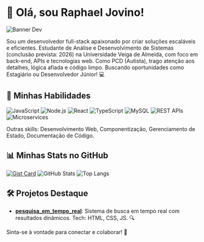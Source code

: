 # 👋 Olá, sou Raphael Jovino!

![Banner Dev](https://img.shields.io/badge/Full--Stack%20Developer-🚀-blueviolet?style=for-the-badge&logo=react)

Sou um desenvolvedor full-stack apaixonado por criar soluções escaláveis e eficientes. Estudante de Análise e Desenvolvimento de Sistemas (conclusão prevista: 2026) na Universidade Veiga de Almeida, com foco em back-end, APIs e tecnologias web. Como PCD (Autista), trago atenção aos detalhes, lógica afiada e código limpo. Buscando oportunidades como Estagiário ou Desenvolvedor Júnior! 💻

## 🔧 Minhas Habilidades
![JavaScript](https://img.shields.io/badge/JavaScript-F7DF1E?style=flat-square&logo=javascript&logoColor=black)
![Node.js](https://img.shields.io/badge/Node.js-339933?style=flat-square&logo=node.js&logoColor=white)
![React](https://img.shields.io/badge/React-61DAFB?style=flat-square&logo=react&logoColor=black)
![TypeScript](https://img.shields.io/badge/TypeScript-007ACC?style=flat-square&logo=typescript&logoColor=white)
![MySQL](https://img.shields.io/badge/MySQL-4479A1?style=flat-square&logo=mysql&logoColor=white)
![REST APIs](https://img.shields.io/badge/REST%20APIs-FF6C37?style=flat-square&logo=api&logoColor=white)
![Microservices](https://img.shields.io/badge/Microservices-00BFFF?style=flat-square&logo=cloud&logoColor=white)

Outras skills: Desenvolvimento Web, Componentização, Gerenciamento de Estado, Documentação de Código.

## 📊 Minhas Stats no GitHub

[![Gist Card](https://github-readme-stats.vercel.app/api/gist?id=bbfce31e0217a3689c8d961a356cb10d)](https://gist.github.com/Yizack/bbfce31e0217a3689c8d961a356cb10d/)
![GitHub Stats](https://github-readme-stats.vercel.app/api?username=RaphaelJov&show_icons=true&theme=dracula)
![Top Langs](https://github-readme-stats.vercel.app/api/top-langs/?username=RaphaelJov&layout=compact&theme=dracula&hide_border=true)

## 🛠 Projetos Destaque
- **[pesquisa_em_tempo_real](https://raphaeljov.github.io/pesquisa_em_tempo_real/)**: Sistema de busca em tempo real com resultados dinâmicos. Tech: HTML, CSS, JS. 🔍

Sinta-se à vontade para conectar e colaborar! 🚀
